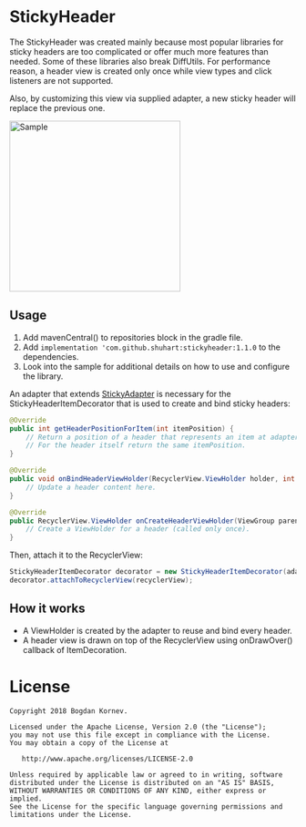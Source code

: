 # StickyHeader

The StickyHeader was created mainly because most popular libraries for sticky headers are too complicated or offer much more features than needed. Some of these libraries also break DiffUtils. For performance reason, a header view is created only once while view types and click listeners are not supported.

Also, by customizing this view via supplied adapter, a new sticky header will replace the previous one.

<img src="/images/small_demo.gif" alt="Sample" width="300px" />

Usage
-----

1. Add mavenCentral() to repositories block in the gradle file.
2. Add `implementation 'com.github.shuhart:stickyheader:1.1.0` to the dependencies.
3. Look into the sample for additional details on how to use and configure the library.

An adapter that extends [StickyAdapter](https://github.com/shuhart/StickyHeader/blob/master/stickyheader/src/main/java/com/shuhart/stickyheader/StickyAdapter.java)  is necessary for the StickyHeaderItemDecorator that is used to create and bind sticky headers:

```java
@Override
public int getHeaderPositionForItem(int itemPosition) {
    // Return a position of a header that represents an item at adapter position.
    // For the header itself return the same itemPosition.
}

@Override
public void onBindHeaderViewHolder(RecyclerView.ViewHolder holder, int headerPosition) {
    // Update a header content here.
}

@Override
public RecyclerView.ViewHolder onCreateHeaderViewHolder(ViewGroup parent) {
    // Create a ViewHolder for a header (called only once).
}
 ```


Then, attach it to the RecyclerView:

```java
StickyHeaderItemDecorator decorator = new StickyHeaderItemDecorator(adapter);
decorator.attachToRecyclerView(recyclerView);
```

How it works
-----
* A ViewHolder is created by the adapter to reuse and bind every header.
* A header view is drawn on top of the RecyclerView using onDrawOver() callback of ItemDecoration.

License
=======

    Copyright 2018 Bogdan Kornev.

    Licensed under the Apache License, Version 2.0 (the "License");
    you may not use this file except in compliance with the License.
    You may obtain a copy of the License at

       http://www.apache.org/licenses/LICENSE-2.0

    Unless required by applicable law or agreed to in writing, software
    distributed under the License is distributed on an "AS IS" BASIS,
    WITHOUT WARRANTIES OR CONDITIONS OF ANY KIND, either express or implied.
    See the License for the specific language governing permissions and
    limitations under the License.
